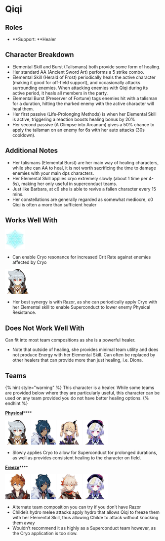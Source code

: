 # Qiqi

## Roles

* \*\*Support: \*\*Healer

## Character Breakdown

* Elemental Skill and Burst (Talismans) both provide some form of healing.
* Her standard AA (Ancient Sword Art) performs a 5 strike combo.
* Elemental Skill (Herald of Frost) periodically heals the active character (making it good for off-field support), and occasionally attacks surrounding enemies. When attacking enemies with Qiqi during its active period, it heals all members in the party.
* Elemental Burst (Preserver of Fortune) tags enemies hit with a talisman for a duration, hitting the marked enemy with the active character will heal them.
* Her first passive (Life-Prolonging Methods) is when her Elemental Skill is active, triggering a reaction boosts healing bonus by 20%
* Her second passive (A Glimpse into Arcanum) gives a 50% chance to apply the talisman on an enemy for 6s with her auto attacks (30s cooldown).

## Additional Notes

* Her talismans (Elemental Burst) are her main way of healing characters, while she can AA to heal, it is not worth sacrificing the time to damage enemies with your main dps characters.
* Her Elemental Skill applies cryo extremely slowly (about 1 time per 4-5s), making her only useful in superconduct teams.
* Just like Barbara, at c6 she is able to revive a fallen character every 15 mins.
* Her constellations are generally regarded as somewhat mediocre, c0 Qiqi is often a more than sufficient healer

## Works Well With

![](../../.gitbook/assets/Element_Cryo.webp)

* Can enable Cryo resonance for increased Crit Rate against enemies affected by Cryo

![](../../.gitbook/assets/UI_AvatarIcon_Razor.png)

* Her best synergy is with Razor, as she can periodically apply Cryo with her Elemental skill to enable Superconduct to lower enemy Physical Resistance.

## Does Not Work Well With

Can fit into most team compositions as she is a powerful healer.

* Note that outside of healing, she provides minimal team utility and does not produce Energy with her Elemental Skill. Can often be replaced by other healers that can provide more than just healing, i.e. Diona.

## Teams

{% hint style="warning" %}
This character is a healer. While some teams are provided below where they are particularly useful, this character can be used on any team provided you do not have better healing options.
{% endhint %}

[**Physical**](../../teams/physical.md)\*\*\*\*

![](../../.gitbook/assets/UI_AvatarIcon_Razor.png) ![](../../.gitbook/assets/UI_AvatarIcon_Kaeya.png) ![](../../.gitbook/assets/UI_AvatarIcon_Fischl.png) ![](../../.gitbook/assets/UI_AvatarIcon_Qiqi.png)

* Slowly applies Cryo to allow for Superconduct for prolonged durations, as well as provides consistent healing to the character on field.

[**Freeze**](../../teams/freeze.md)\*\*\*\*

![](../../.gitbook/assets/ui_avataricon_tartaglia.png) ![](../../.gitbook/assets/UI_AvatarIcon_Kaeya.png) ![](../../.gitbook/assets/UI_AvatarIcon_Kazuha.png) ![](../../.gitbook/assets/UI_AvatarIcon_Qiqi.png)

* Alternate team composition you can try if you don’t have Razor
* Childe’s hydro melee attacks apply hydro that allows Qiqi to freeze them with her Elemental Skill, thus allowing Childe to attack without knocking them away
* Wouldn’t recommend it as highly as a Superconduct team however, as the Cryo application is too slow.
